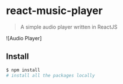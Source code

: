 react-music-player
=================

> A simple audio player written in ReactJS

![Audio Player]

## Install

```sh
$ npm install
# install all the packages locally
```

